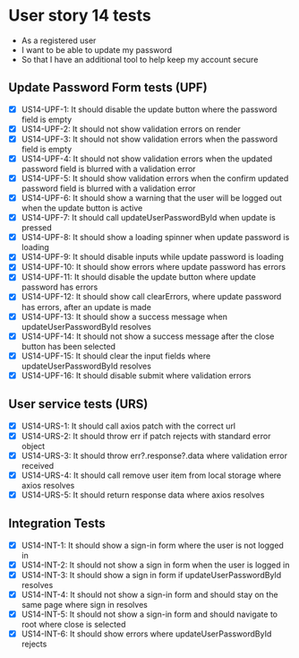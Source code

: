 # User story 14 tests

- As a registered user
- I want to be able to update my password
- So that I have an additional tool to help keep my account secure

## Update Password Form tests (UPF)

- [x] US14-UPF-1: It should disable the update button where the password field is empty
- [x] US14-UPF-2: It should not show validation errors on render
- [x] US14-UPF-3: It should not show validation errors when the password field is empty
- [x] US14-UPF-4: It should not show validation errors when the updated password field is blurred with a validation error
- [x] US14-UPF-5: It should show validation errors when the confirm updated password field is blurred with a validation error
- [x] US14-UPF-6: It should show a warning that the user will be logged out when the update button is active
- [x] US14-UPF-7: It should call updateUserPasswordById when update is pressed
- [x] US14-UPF-8: It should show a loading spinner when update password is loading
- [x] US14-UPF-9: It should disable inputs while update password is loading
- [x] US14-UPF-10: It should show errors where update password has errors
- [x] US14-UPF-11: It should disable the update button where update password has errors
- [x] US14-UPF-12: It should show call clearErrors, where update password has errors, after an update is made
- [x] US14-UPF-13: It should show a success message when updateUserPasswordById resolves
- [x] US14-UPF-14: It should not show a success message after the close button has been selected
- [x] US14-UPF-15: It should clear the input fields where updateUserPasswordById resolves
- [x] US14-UPF-16: It should disable submit where validation errors

## User service tests (URS)

- [x] US14-URS-1: It should call axios patch with the correct url
- [x] US14-URS-2: It should throw err if patch rejects with standard error object
- [x] US14-URS-3: It should throw err?.response?.data where validation error received
- [x] US14-URS-4: It should call remove user item from local storage where axios resolves
- [x] US14-URS-5: It should return response data where axios resolves

## Integration Tests

- [x] US14-INT-1: It should show a sign-in form where the user is not logged in
- [x] US14-INT-2: It should not show a sign in form when the user is logged in
- [x] US14-INT-3: It should show a sign in form if updateUserPasswordById resolves
- [x] US14-INT-4: It should not show a sign-in form and should stay on the same page where sign in resolves
- [x] US14-INT-5: It should not show a sign-in form and should navigate to root where close is selected
- [x] US14-INT-6: It should show errors where updateUserPasswordById rejects
